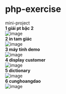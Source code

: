 # php-exercise
mini-project <br>
 **1 giải pt bậc 2** <br>
 ![image](https://user-images.githubusercontent.com/63847215/126259799-86282699-28aa-4512-876d-05e1bd8163a2.png) <br>
 **2 in tam giác** <br>
 ![image](https://user-images.githubusercontent.com/63847215/126282254-2512808a-037e-415c-a406-2281a34457f9.png) <br>
 **3 máy tính demo** <br>
 ![image](https://user-images.githubusercontent.com/63847215/126295509-3996cff0-9dd2-4d2d-a977-c9812c642fb5.png) <br>
 **4 display customer** <br>
 ![image](https://user-images.githubusercontent.com/63847215/126306043-133ab976-4d79-4a64-b4cb-f4f4265ba709.png) <br>
 **5 dictionary** <br>
 ![image](https://user-images.githubusercontent.com/63847215/126331207-f3c8f274-d6c2-42bd-9da0-3bffae8cf421.png) <br>
 **6 cunghoangdao** <br>
 ![image](https://user-images.githubusercontent.com/63847215/126348782-776c4550-8d3f-4bbf-81af-e3963a9526e1.png) <br>

